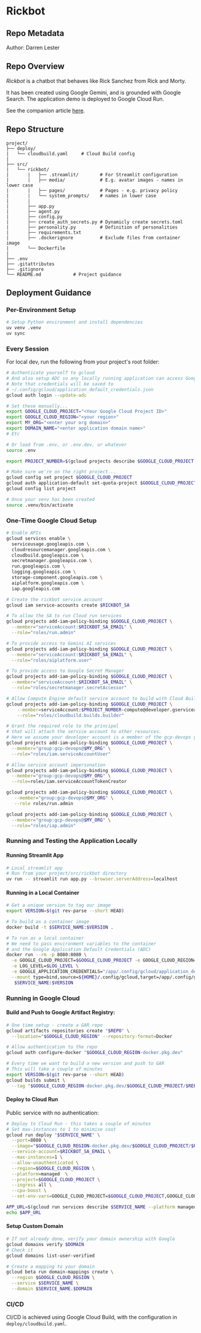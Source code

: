 # Rickbot

## Repo Metadata

Author: Darren Lester

## Repo Overview

_Rickbot_ is a chatbot that behaves like Rick Sanchez from Rick and Morty.

It has been created using Google Gemini, and is grounded with Google Search. The application demo is deployed to Google Cloud Run.

See the companion article [here](https://medium.com/google-cloud/creating-a-rick-morty-chatbot-with-google-cloud-and-the-gen-ai-sdk-e8108e83dbee).

## Repo Structure

```text
project/
├── deploy/
|   └── cloudbuild.yaml     # Cloud Build config 
|
├── src/
|   └── rickbot/
|       |   ├── .streamlit/        # For Streamlit configuration
|       |   ├── media/             # E.g. avatar images - names in lower case
|       |   ├── pages/             # Pages - e.g. privacy policy
|       |   └── system_prompts/    # names in lower case
|       |
|       ├── app.py
|       ├── agent.py
|       ├── config.py
|       ├── create_auth_secrets.py # Dynamicly create secrets.toml
|       ├── personality.py         # Definition of personalities
|       ├── requirements.txt    
|       ├── .dockerignore          # Exclude files from container image
|       └── Dockerfile
|
├── .env
├── .gitattributes
├── .gitignore
└── README.md            # Project guidance
```

## Deployment Guidance

### Per-Environment Setup

```bash
# Setup Python environment and install dependencies
uv venv .venv
uv sync
```

### Every Session

For local dev, run the following from your project's root folder:

```bash
# Authenticate yourself to gcloud
# And also setup ADC so any locally running application can access Google APIs
# Note that credentials will be saved to 
# ~/.config/gcloud/application_default_credentials.json
gcloud auth login --update-adc 

# Set these manually...
export GOOGLE_CLOUD_PROJECT="<Your Google Cloud Project ID>"
export GOOGLE_CLOUD_REGION="<your region>"
export MY_ORG="<enter your org domain>"
export DOMAIN_NAME="<enter application domain name>"
# Etc

# Or load from .env, or .env.dev, or whatever
source .env

export PROJECT_NUMBER=$(gcloud projects describe $GOOGLE_CLOUD_PROJECT --format="value(projectNumber)")

# Make sure we're on the right project...
gcloud config set project $GOOGLE_CLOUD_PROJECT
gcloud auth application-default set-quota-project $GOOGLE_CLOUD_PROJECT
gcloud config list project

# Once your venv has been created
source .venv/bin/activate
```

### One-Time Google Cloud Setup

```bash
# Enable APIs
gcloud services enable \
  serviceusage.googleapis.com \
  cloudresourcemanager.googleapis.com \
  cloudbuild.googleapis.com \
  secretmanager.googleapis.com \
  run.googleapis.com \
  logging.googleapis.com \
  storage-component.googleapis.com \
  aiplatform.googleapis.com \
  iap.googleapis.com

# Create the rickbot service account
gcloud iam service-accounts create $RICKBOT_SA

# To allow the SA to run Cloud run services
gcloud projects add-iam-policy-binding $GOOGLE_CLOUD_PROJECT \
  --member="serviceAccount:$RICKBOT_SA_EMAIL" \
  --role="roles/run.admin"

# To provide access to Gemini AI services
gcloud projects add-iam-policy-binding $GOOGLE_CLOUD_PROJECT \
  --member="serviceAccount:$RICKBOT_SA_EMAIL" \
  --role="roles/aiplatform.user"

# To provide access to Google Secret Manager
gcloud projects add-iam-policy-binding $GOOGLE_CLOUD_PROJECT \
  --member="serviceAccount:$RICKBOT_SA_EMAIL" \
  --role="roles/secretmanager.secretAccessor"

# Allow Compute Engine default service account to build with Cloud Build
gcloud projects add-iam-policy-binding $GOOGLE_CLOUD_PROJECT \
    --member=serviceAccount:$PROJECT_NUMBER-compute@developer.gserviceaccount.com \
    --role="roles/cloudbuild.builds.builder"

# Grant the required role to the principal
# that will attach the service account to other resources.
# Here we assume your developer account is a member of the gcp-devops group.
gcloud projects add-iam-policy-binding $GOOGLE_CLOUD_PROJECT \
  --member="group:gcp-devops@$MY_ORG" \
  --role="roles/iam.serviceAccountUser"

# Allow service account impersonation
gcloud projects add-iam-policy-binding $GOOGLE_CLOUD_PROJECT \
  --member="group:gcp-devops@$MY_ORG" \
  --role=roles/iam.serviceAccountTokenCreator

gcloud projects add-iam-policy-binding $GOOGLE_CLOUD_PROJECT \
   --member="group:gcp-devops@$MY_ORG" \
   --role roles/run.admin  

gcloud projects add-iam-policy-binding $GOOGLE_CLOUD_PROJECT \
  --member="group:gcp-devops@$MY_ORG" \
  --role="roles/iap.admin"
```

### Running and Testing the Application Locally

#### Running Streamlit App

```bash
# Local streamlit app
# Run from your project/src/rickbot directory
uv run -- streamlit run app.py --browser.serverAddress=localhost
```

#### Running in a Local Container

```bash
# Get a unique version to tag our image
export VERSION=$(git rev-parse --short HEAD)

# To build as a container image
docker build -t $SERVICE_NAME:$VERSION .

# To run as a local container
# We need to pass environment variables to the container
# and the Google Application Default Credentials (ADC)
docker run --rm -p 8080:8080 \
  -e GOOGLE_CLOUD_PROJECT=$GOOGLE_CLOUD_PROJECT -e GOOGLE_CLOUD_REGION=$GOOGLE_CLOUD_REGION \
  -e LOG_LEVEL=$LOG_LEVEL \
  -e GOOGLE_APPLICATION_CREDENTIALS="/app/.config/gcloud/application_default_credentials.json" \
  --mount type=bind,source=${HOME}/.config/gcloud,target=/app/.config/gcloud \
   $SERVICE_NAME:$VERSION
```

### Running in Google Cloud

#### Build and Push to Google Artifact Registry:

```bash
# One time setup - create a GAR repo
gcloud artifacts repositories create "$REPO" \
  --location="$GOOGLE_CLOUD_REGION" --repository-format=Docker

# Allow authentication to the repo
gcloud auth configure-docker "$GOOGLE_CLOUD_REGION-docker.pkg.dev"

# Every time we want to build a new version and push to GAR
# This will take a couple of minutes
export VERSION=$(git rev-parse --short HEAD)
gcloud builds submit \
  --tag "$GOOGLE_CLOUD_REGION-docker.pkg.dev/$GOOGLE_CLOUD_PROJECT/$REPO/$SERVICE_NAME:$VERSION"
```

#### Deploy to Cloud Run

Public service with no authentication:

```bash
# Deploy to Cloud Run - this takes a couple of minutes
# Set max-instances to 1 to minimise cost
gcloud run deploy "$SERVICE_NAME" \
  --port=8080 \
  --image="$GOOGLE_CLOUD_REGION-docker.pkg.dev/$GOOGLE_CLOUD_PROJECT/$REPO/$SERVICE_NAME:$VERSION" \
  --service-account=$RICKBOT_SA_EMAIL \
  --max-instances=1 \
  --allow-unauthenticated \
  --region=$GOOGLE_CLOUD_REGION \
  --platform=managed  \
  --project=$GOOGLE_CLOUD_PROJECT \
  --ingress all \
  --cpu-boost \
  --set-env-vars=GOOGLE_CLOUD_PROJECT=$GOOGLE_CLOUD_PROJECT,GOOGLE_CLOUD_REGION=$GOOGLE_CLOUD_REGION,LOG_LEVEL=$LOG_LEVEL,AUTH_REQUIRED=$AUTH_REQUIRED,RATE_LIMIT=$RATE_LIMIT

APP_URL=$(gcloud run services describe $SERVICE_NAME --platform managed --region $GOOGLE_CLOUD_REGION --format="value(status.address.url)")
echo $APP_URL
```

#### Setup Custom Domain

```bash
# If not already done, verify your domain ownership with Google
gcloud domains verify $DOMAIN
# Check it
gcloud domains list-user-verified

# Create a mapping to your domain
gcloud beta run domain-mappings create \
  --region $GOOGLE_CLOUD_REGION \
  --service $SERVICE_NAME \
  --domain $SERVICE_NAME.$DOMAIN
```

### CI/CD

CI/CD is achieved using Google Cloud Build, with the configuration in `deploy/cloudbuild.yaml`. 